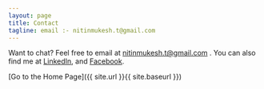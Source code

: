 ```yaml
---
layout: page
title: Contact
tagline: email :- nitinmukesh.t@gmail.com
---
```


Want to chat? Feel free to email at nitinmukesh.t@gmail.com . You can also find me at [LinkedIn](https://linkedin.com/nmtiwari), and [Facebook](https://www.facebook.com/nmtiwari09).


[Go to the Home Page]({{ site.url }}{{ site.baseurl }})
